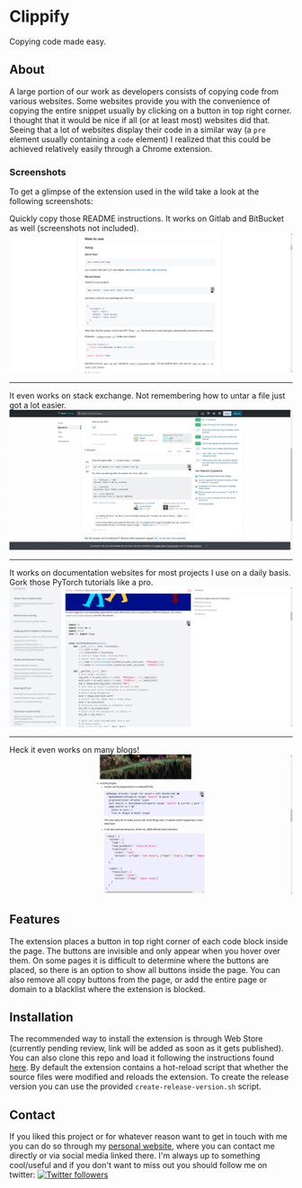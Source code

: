 # Clippify

Copying code made easy.

## About

A large portion of our work as developers consists of copying code from various
websites. Some websites provide you with the convenience of copying the entire
snippet usually by clicking on a button in top right corner. I thought that it
would be nice if all (or at least most) websites did that. Seeing that a lot
of websites display their code in a similar way (a `pre` element usually
containing a `code` element) I realized that this could be achieved relatively
easily through a Chrome extension.

### Screenshots

To get a glimpse of the extension used in the wild take a look at the following
screenshots:

Quickly copy those README instructions. It works on Gitlab and BitBucket as
well (screenshots not included).
![GitHub Readme](screenshots/github.png)

---

It even works on stack exchange. Not remembering how to untar a file just got a
lot easier.
![Stack Overflow](screenshots/stack-overflow.png)

---

It works on documentation websites for most projects I use on a daily basis.
Gork those PyTorch tutorials like a pro.
![Stack Overflow](screenshots/docs.png)

---

Heck it even works on many blogs!
![Stack Overflow](screenshots/blog.png)

## Features

The extension places a button in top right corner of each code block inside
the page. The buttons are invisible and only appear when you hover over them.
On some pages it is difficult to determine where the buttons are placed, so
there is an option to show all buttons inside the page. You can also remove all
copy buttons from the page, or add the entire page or domain to a blacklist
where the extension is blocked.

## Installation

The recommended way to install the extension is through Web Store
(currently pending review, link will be added as soon as it gets published).
You can also clone this repo and load it following the instructions found
[here](https://developer.chrome.com/extensions/getstarted).
By default the extension contains a hot-reload script that whether the source
files were modified and reloads the extension. To create the release version you
can use the provided `create-release-version.sh` script.

## Contact

If you liked this project or for whatever reason want to get in touch with me
you can do so through my [personal website](https://aleksac.me), where you can
contact me directly or via social media linked there. I'm always up to something
cool/useful and if you don't want to miss out you should follow me on twitter:
<a target="_blank" href="http://twitter.com/aleksa_c_"><img alt='Twitter followers' src="https://img.shields.io/twitter/follow/aleksa_c_.svg?style=social"></a>

